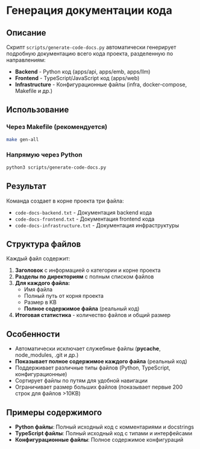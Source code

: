 # Генерация документации кода

## Описание

Скрипт `scripts/generate-code-docs.py` автоматически генерирует подробную документацию всего кода проекта, разделенную по направлениям:

- **Backend** - Python код (apps/api, apps/emb, apps/llm)
- **Frontend** - TypeScript/JavaScript код (apps/web)  
- **Infrastructure** - Конфигурационные файлы (infra, docker-compose, Makefile и др.)

## Использование

### Через Makefile (рекомендуется)
```bash
make gen-all
```

### Напрямую через Python
```bash
python3 scripts/generate-code-docs.py
```

## Результат

Команда создает в корне проекта три файла:

- `code-docs-backend.txt` - Документация backend кода
- `code-docs-frontend.txt` - Документация frontend кода  
- `code-docs-infrastructure.txt` - Документация инфраструктуры

## Структура файлов

Каждый файл содержит:

1. **Заголовок** с информацией о категории и корне проекта
2. **Разделы по директориям** с полным списком файлов
3. **Для каждого файла:**
   - Имя файла
   - Полный путь от корня проекта
   - Размер в KB
   - **Полное содержимое файла** (реальный код)
4. **Итоговая статистика** - количество файлов и общий размер

## Особенности

- Автоматически исключает служебные файлы (__pycache__, node_modules, .git и др.)
- **Показывает полное содержимое каждого файла** (реальный код)
- Поддерживает различные типы файлов (Python, TypeScript, конфигурационные)
- Сортирует файлы по путям для удобной навигации
- Ограничивает размер больших файлов (показывает первые 200 строк для файлов >10KB)

## Примеры содержимого

- **Python файлы**: Полный исходный код с комментариями и docstrings
- **TypeScript файлы**: Полный исходный код с типами и интерфейсами
- **Конфигурационные файлы**: Полное содержимое конфигураций